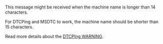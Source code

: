 <!--
title: "DTCPIng WARNING: The CID Values for Both Test Machines Are the Same"
tags: 
-->

This message might be received when the machine name is longer than 14 characters.

For DTCPing and MSDTC to work, the machine name should be shorter than
15 characters.

Read more details about the [DTCPIng WARNING](http://social.msdn.microsoft.com/Forums/en/windowstransactionsprogramming/thread/1ddb9665-1a28-4d3e-bddd-50de2f07543a).

